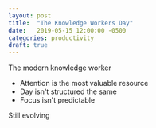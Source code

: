 ```yaml
---
layout: post
title:  "The Knowledge Workers Day"
date:   2019-05-15 12:00:00 -0500
categories: productivity
draft: true
--- 
```


The modern knowledge worker
- Attention is the most valuable resource 
- Day isn't structured the same 
- Focus isn't predictable

Still evolving
